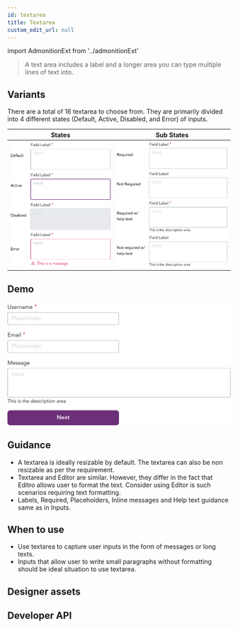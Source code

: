 ```yaml
---
id: textarea
title: Textarea
custom_edit_url: null
---
```


import AdmonitionExt from '../admonitionExt'

> A text area includes a label and a longer area you can type multiple lines of text into.


## Variants

There are a total of 16 textarea to choose from. They are primarily divided into 4 different states (Default, Active, Disabled, and Error) of inputs.

| States | Sub States|
| ---    | ---       |
| ![Textarea State](img/textarea-state.svg) | ![Textarea Substate](img/textarea-sub-state.svg) |


## Demo

![Textarea demo](img/textarea-demo.svg)


## Guidance

* A textarea is ideally resizable by default. The textarea can also be non resizable as per the requirement.
* Textarea and Editor are similar. However, they differ in the fact that Editro allows user to format the text. Consider using Editor is such scenarios requiring text formatting.
* Labels, Required, Placeholders, Inline messages and Help text guidance same as in Inputs.


## When to use

* Use textarea to capture user inputs in the form of messages or long texts. 
* Inputs that allow user to write small paragraphs without formatting should be ideal situation to use textarea.


## Designer assets

<AdmonitionExt type="figma" url="https://www.figma.com/file/kzLxtqv6YGL0wotiqzgEo4/GEL-UI-Doc?node-id=696%3A97740" />


## Developer API

<AdmonitionExt type="vue" url="https://primefaces.org/primevue/inputnumber" />